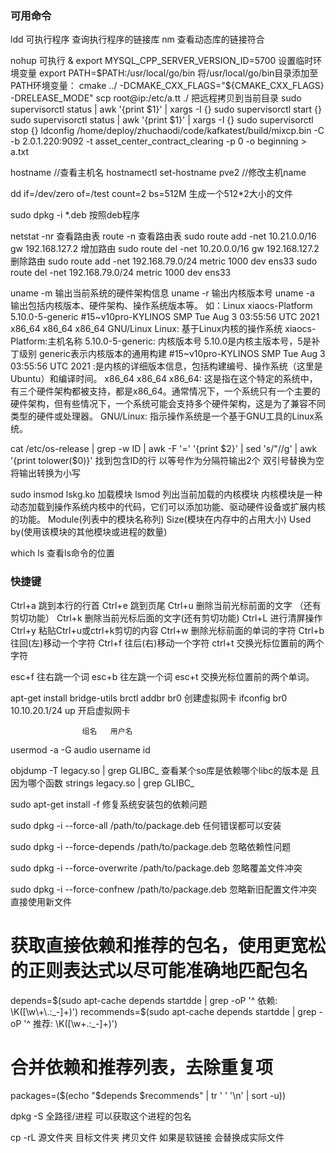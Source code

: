 ### 可用命令
ldd 可执行程序  查询执行程序的链接库
nm  查看动态库的链接符合

nohup 可执行 &
export MYSQL_CPP_SERVER_VERSION_ID=5700     设置临时环境变量
export PATH=$PATH:/usr/local/go/bin 将/usr/local/go/bin目录添加至PATH环境变量：
cmake ../ -DCMAKE_CXX_FLAGS="${CMAKE_CXX_FLAGS} -DRELEASE_MODE"
scp root@ip:/etc/a.tt ./        把远程拷贝到当前目录
sudo supervisorctl status | awk '{print $1}' | xargs -I {} sudo supervisorctl start {}
sudo supervisorctl status | awk '{print $1}' | xargs -I {} sudo supervisorctl stop {}
ldconfig
/home/deploy/zhuchaodi/code/kafkatest/build/mixcp.bin -C -b 2.0.1.220:9092 -t asset_center_contract_clearing -p 0 -o beginning > a.txt

hostname    //查看主机名
hostnamectl set-hostname pve2   //修改主机name

dd if=/dev/zero of=/test count=2 bs=512M        生成一个512*2大小的文件

sudo dpkg -i *.deb      按照deb程序

netstat -nr     查看路由表
route -n        查看路由表
sudo route add -net 10.21.0.0/16 gw 192.168.127.2   增加路由
sudo route del -net 10.20.0.0/16 gw 192.168.127.2   删除路由
sudo route add -net 192.168.79.0/24 metric 1000 dev ens33
sudo route del -net 192.168.79.0/24 metric 1000 dev ens33


uname -m    输出当前系统的硬件架构信息
uname -r    输出内核版本号
uname -a    输出包括内核版本、硬件架构、操作系统版本等。
如：Linux xiaocs-Platform 5.10.0-5-generic #15~v10pro-KYLINOS SMP Tue Aug 3 03:55:56 UTC 2021 x86_64 x86_64 x86_64 GNU/Linux
    Linux: 基于Linux内核的操作系统
    xiaocs-Platform:主机名称
    5.10.0-5-generic: 内核版本号 5.10.0是内核主版本号，5是补丁级别 generic表示内核版本的通用构建
    #15~v10pro-KYLINOS SMP Tue Aug 3 03:55:56 UTC 2021  :是内核的详细版本信息，包括构建编号、操作系统（这里是Ubuntu）和编译时间。
    x86_64 x86_64 x86_64: 这是指在这个特定的系统中，有三个硬件架构都被支持，都是x86_64。通常情况下，一个系统只有一个主要的硬件架构，但有些情况下，一个系统可能会支持多个硬件架构，这是为了兼容不同类型的硬件或处理器。
    GNU/Linux: 指示操作系统是一个基于GNU工具的Linux系统。


cat /etc/os-release | grep -w ID | awk -F '=' '{print $2}' | sed 's/\"//g' | awk '{print tolower($0)}'
                    找到包含ID的行    以等号作为分隔符输出2个   双引号替换为空          将输出转换为小写


sudo insmod lskg.ko     加载模块
lsmod  列出当前加载的内核模块 内核模块是一种动态加载到操作系统内核中的代码，它们可以添加功能、驱动硬件设备或扩展内核的功能。
    Module(列表中的模块名称列)    Size(模块在内存中的占用大小)  Used by(使用该模块的其他模块或进程的数量)

which ls     查看ls命令的位置


### 快捷键
Ctrl+a      跳到本行的行首
Ctrl+e      跳到页尾
Ctrl+u      删除当前光标前面的文字 （还有剪切功能）
Ctrl+k      删除当前光标后面的文字(还有剪切功能)
Ctrl+L      进行清屏操作
Ctrl+y      粘贴Ctrl+u或ctrl+k剪切的内容
Ctrl+w      删除光标前面的单词的字符
Ctrl+b      往回(左)移动一个字符
Ctrl+f      往后(右)移动一个字符
ctrl+t      交换光标位置前的两个字符 

esc+f       往右跳一个词 
esc+b       往左跳一个词
esc+t       交换光标位置前的两个单词。



apt-get install bridge-utils
brctl addbr br0                     创建虚拟网卡
ifconfig br0 10.10.20.1/24 up       开启虚拟网卡

                    组名   用户名
usermod -a -G audio username
id <username>


objdump -T legacy.so | grep GLIBC_  查看某个so库是依赖哪个libc的版本是 且因为哪个函数
strings legacy.so | grep GLIBC_



sudo apt-get install -f     修复系统安装包的依赖问题


sudo dpkg -i --force-all /path/to/package.deb   任何错误都可以安装

sudo dpkg -i --force-depends /path/to/package.deb   忽略依赖性问题

sudo dpkg -i --force-overwrite /path/to/package.deb     忽略覆盖文件冲突

sudo dpkg -i --force-confnew /path/to/package.deb       忽略新旧配置文件冲突    直接使用新文件



# 获取直接依赖和推荐的包名，使用更宽松的正则表达式以尽可能准确地匹配包名
depends=$(sudo apt-cache depends startdde | grep -oP '^  依赖: \K([\w\+\.:_-]+)')
recommends=$(sudo apt-cache depends startdde | grep -oP '^  推荐: \K([\w\+\.:_-]+)')

# 合并依赖和推荐列表，去除重复项
packages=($(echo "$depends $recommends" | tr ' ' '\n' | sort -u))



dpkg -S 全路径/进程   可以获取这个进程的包名



cp -rL 源文件夹 目标文件夹      拷贝文件 如果是软链接 会替换成实际文件